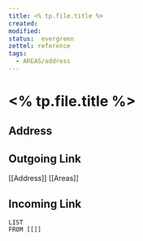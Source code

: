 ```yaml
---
title: <% tp.file.title %>
created: 
modified: 
status:  evergreen
zettel: reference
tags:
  - AREAS/address
---
```

# <% tp.file.title %>
## Address

## Outgoing Link
[[Address]]
[[Areas]]
## Incoming Link
```dataview
LIST
FROM [[]]
```